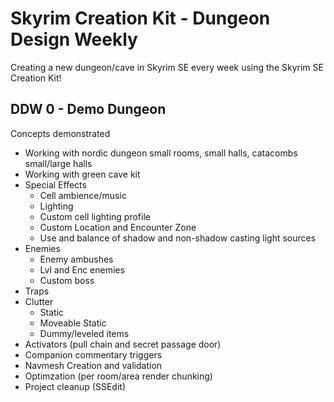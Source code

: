 # Skyrim Creation Kit - Dungeon Design Weekly

Creating a new dungeon/cave in Skyrim SE every week using the Skyrim SE Creation Kit!

## DDW 0 - Demo Dungeon
Concepts demonstrated
- Working with nordic dungeon small rooms, small halls, catacombs small/large halls
- Working with green cave kit
- Special Effects
  - Cell ambience/music
  - Lighting
   - Custom cell lighting profile
   - Custom Location and Encounter Zone
   - Use and balance of shadow and non-shadow casting light sources
- Enemies
  - Enemy ambushes
  - Lvl and Enc enemies
  - Custom boss
- Traps
- Clutter
  - Static
  - Moveable Static
  - Dummy/leveled items
- Activators (pull chain and secret passage door)
- Companion commentary triggers
- Navmesh Creation and validation
- Optimzation (per room/area render chunking)
- Project cleanup (SSEdit)
